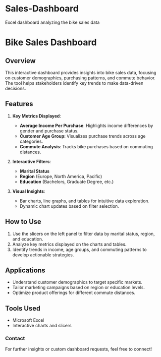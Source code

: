 # Sales-Dashboard
Excel dashboard analyzing the bike sales data 
# Bike Sales Dashboard  

## Overview  
This interactive dashboard provides insights into bike sales data, focusing on customer demographics, purchasing patterns, and commute behavior. The tool helps stakeholders identify key trends to make data-driven decisions.

## Features  
1. **Key Metrics Displayed**:  
   - **Average Income Per Purchase**: Highlights income differences by gender and purchase status.  
   - **Customer Age Group**: Visualizes purchase trends across age categories.  
   - **Commute Analysis**: Tracks bike purchases based on commuting distances.  

2. **Interactive Filters**:  
   - **Marital Status**  
   - **Region** (Europe, North America, Pacific)  
   - **Education** (Bachelors, Graduate Degree, etc.)  

3. **Visual Insights**:  
   - Bar charts, line graphs, and tables for intuitive data exploration.  
   - Dynamic chart updates based on filter selection.  

## How to Use  
1. Use the slicers on the left panel to filter data by marital status, region, and education.  
2. Analyze key metrics displayed on the charts and tables.  
3. Identify trends in income, age groups, and commuting patterns to develop actionable strategies.  

## Applications  
- Understand customer demographics to target specific markets.  
- Tailor marketing campaigns based on region or education levels.  
- Optimize product offerings for different commute distances.  

## Tools Used  
- Microsoft Excel 
- Interactive charts and slicers  

### Contact  
For further insights or custom dashboard requests, feel free to connect!  


